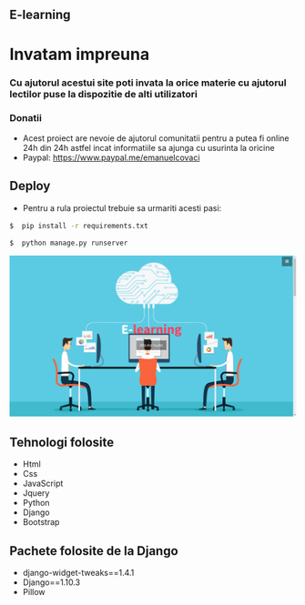 ## E-learning

# Invatam impreuna

### Cu ajutorul acestui site poti invata la orice materie cu ajutorul lectilor puse la dispozitie de alti utilizatori

### Donatii
* Acest proiect are nevoie de ajutorul comunitatii pentru a putea fi online 24h din 24h astfel incat informatiile sa ajunga cu usurinta la oricine
* Paypal: https://www.paypal.me/emanuelcovaci

## Deploy
* Pentru a rula proiectul trebuie sa urmariti acesti pasi:


 ```sh
$  pip install -r requirements.txt 
```

 ```sh
$  python manage.py runserver 
```
![alt tag](https://raw.githubusercontent.com/emanuelcovaci/e-learning/master/e_learning/static/img/scc.png)
## Tehnologi folosite
* Html
* Css
* JavaScript
* Jquery
* Python
* Django
* Bootstrap 


## Pachete folosite de la Django
* django-widget-tweaks==1.4.1
* Django==1.10.3
* Pillow
